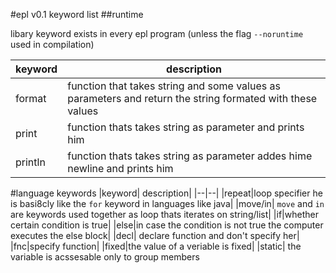 #epl v0.1 keyword list
##runtime

libary keyword exists in every epl program (unless the flag ```--noruntime``` used in compilation)

|keyword| description|
|--|--|
|format| function that takes string and some values as parameters and return the string formated with these values|
|print|function thats takes string as parameter and prints him|3
|println|function thats takes string as parameter addes hime newline and prints him|

#language keywords
|keyword| description|
|--|--|
|repeat|loop specifier he is basi8cly like the ```for``` keyword in languages like java|
|move/in| ```move``` and ```in``` are keywords used together as loop thats iterates on string/list|
|if|whether certain condition is true|
|else|in case the condition is not true the computer executes the else block|
|decl| declare function and don't specify her|
|fnc|specify function|
|fixed|the value of a veriable is fixed|
|static| the variable is acssesable only to group members